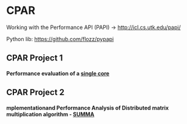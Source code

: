 # CPAR
Working with the Performance API (PAPI) -> http://icl.cs.utk.edu/papi/

Python lib: https://github.com/flozz/pypapi

## CPAR Project 1
#### Performance evaluation of a [single core](https://github.com/vosferatu/cpar/tree/master/single_core)

## CPAR Project 2
#### mplementationand Performance Analysis of Distributed matrix multiplication algorithm - [SUMMA](https://github.com/vosferatu/cpar/tree/master/summa)
